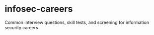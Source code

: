 # infosec-careers
Common interview questions, skill tests, and screening for information security careers

